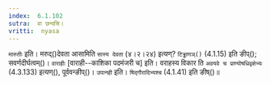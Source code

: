 ```yaml
---
index:  6.1.102
sutra:  वा छन्दसि।
vritti:  nyasa
---
```


`मारुतीः` इति। मरुद्()देवता आसामिति `सास्य देवता` (४।२।२४) इत्यण्? `टिड्ढाणञ्()` (4.1.15) इति ङीप्(); सवर्णदीर्घत्वम्()। `वाराहीः` [वाराही--काशिका पदमंजरी च] इति। वराहस्य विकार ति `अवयवे च प्राण्योषधिवृक्षेभ्यः` (4.3.133) इत्यण्(), पूर्ववन्ङीप्()। `उपानही` इति। `षिद्गौरादिभ्यश्च` (4.1.41) इति ङीष्()॥
